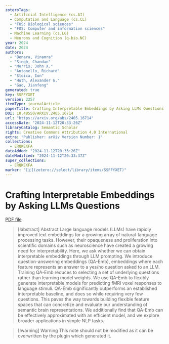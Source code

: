 ```yaml
---
zoteroTags:
  - Artificial Intelligence (cs.AI)
  - Computation and Language (cs.CL)
  - "FOS: Biological sciences"
  - "FOS: Computer and information sciences"
  - Machine Learning (cs.LG)
  - Neurons and Cognition (q-bio.NC)
year: 2024
date: 2024
authors:
  - "Benara, Vinamra"
  - "Singh, Chandan"
  - "Morris, John X."
  - "Antonello, Richard"
  - "Stoica, Ion"
  - "Huth, Alexander G."
  - "Gao, Jianfeng"
generated: true
key: SSFFYXET
version: 2257
itemType: journalArticle
paperTitle: Crafting Interpretable Embeddings by Asking LLMs Questions
DOI: 10.48550/ARXIV.2405.16714
url: "https://arxiv.org/abs/2405.16714"
accessDate: "2024-11-12T20:33:26Z"
libraryCatalog: Semantic Scholar
rights: Creative Commons Attribution 4.0 International
extra: "Publisher: arXiv Version Number: 1"
collections:
  - ERQKEKFA
dateAdded: "2024-11-12T20:33:26Z"
dateModified: "2024-11-12T20:33:37Z"
super_collections:
  - ERQKEKFA
marker: "[🇿](zotero://select/library/items/SSFFYXET)"
---
```


# Crafting Interpretable Embeddings by Asking LLMs Questions

[PDF file](/Papers/PDFs/Benara%20et%20al.%202024undefined%20-%20Crafting%20Interpretable%20Embeddings%20by%20Asking%20LLMs%20Questions.pdf)

> [!abstract] Abstract
> Large language models (LLMs) have rapidly improved text embeddings for a growing array of natural-language processing tasks. However, their opaqueness and proliferation into scientific domains such as neuroscience have created a growing need for interpretability. Here, we ask whether we can obtain interpretable embeddings through LLM prompting. We introduce question-answering embeddings (QA-Emb), embeddings where each feature represents an answer to a yes/no question asked to an LLM. Training QA-Emb reduces to selecting a set of underlying questions rather than learning model weights.
>  We use QA-Emb to flexibly generate interpretable models for predicting fMRI voxel responses to language stimuli. QA-Emb significantly outperforms an established interpretable baseline, and does so while requiring very few questions. This paves the way towards building flexible feature spaces that can concretize and evaluate our understanding of semantic brain representations. We additionally find that QA-Emb can be effectively approximated with an efficient model, and we explore broader applications in simple NLP tasks.

>[!warning] Warning
> This note should not be modified as it can be overwritten by the plugin which generated it.

